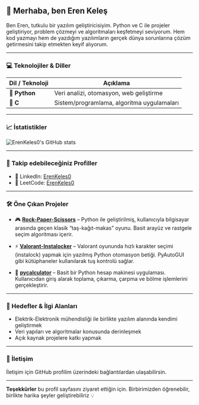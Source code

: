 ## 👋 Merhaba, ben Eren Keleş

Ben Eren, tutkulu bir yazılım geliştiricisiyim. Python ve C ile projeler geliştiriyor, problem çözmeyi ve algoritmaları keşfetmeyi seviyorum. Hem kod yazmayı hem de yazdığım yazılımların gerçek dünya sorunlarına çözüm getirmesini takip etmekten keyif alıyorum.

---

### 💻 Teknolojiler & Diller

| Dil / Teknoloji | Açıklama |
|------------------|-----------|
| 🐍 **Python**     | Veri analizi, otomasyon, web geliştirme |
| 📘 **C**         | Sistem/programlama, algoritma uygulamaları |

---

### 📈 İstatistikler

<!-- Profil dinamizmi için örnek: -->
![ErenKeles0's GitHub stats](https://github-readme-stats.vercel.app/api?username=ErenKeles0&show_icons=true&theme=radical)

---

### 🔗 Takip edebileceğiniz Profiller

- 💼 LinkedIn: [ErenKeles0](https://www.linkedin.com/in/eren-keleş-4ba055250)
- 🧠 LeetCode: [ErenKeles0](https://leetcode.com/u/ErenKeles0)

---

### 🛠️ Öne Çıkan Projeler

- 🎮 **[Rock-Paper-Scissors](https://github.com/ErenKeles0/Rock-Paper-Scissors)** – Python ile geliştirilmiş, kullanıcıyla bilgisayar arasında geçen klasik “taş-kağıt-makas” oyunu. Basit arayüz ve rastgele seçim algoritması içerir.

- ⚡ **[Valorant-Instalocker](https://github.com/ErenKeles0/Valorant-Instalocker)** – Valorant oyununda hızlı karakter seçimi (instalock) yapmak için yazılmış Python otomasyon betiği. PyAutoGUI gibi kütüphaneler kullanılarak tuş kontrolü sağlar.

- 🧮 **[pycalculator](https://github.com/ErenKeles0/pycalculator)** – Basit bir Python hesap makinesi uygulaması. Kullanıcıdan giriş alarak toplama, çıkarma, çarpma ve bölme işlemlerini gerçekleştirir.

---

### 🎯 Hedefler & İlgi Alanları

- Elektrik-Elektronik mühendisliği ile birlikte yazılım alanında kendimi geliştirmek
- Veri yapıları ve algoritmalar konusunda derinleşmek  
- Açık kaynak projelere katkı yapmak  

---

### 🤝 İletişim

İletişim için GitHub profilim üzerindeki bağlantılardan ulaşabilirsin.

---

**Teşekkürler** bu profil sayfasını ziyaret ettiğin için. Birbirimizden öğrenebilir, birlikte harika şeyler geliştirebiliriz 💡  
